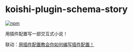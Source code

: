 # koishi-plugin-schema-story
 
[![npm](https://img.shields.io/npm/v/koishi-plugin-schema-story?style=flat-square)](https://www.npmjs.com/package/koishi-plugin-schema-story)

用插件配置写一部交互式小说！

联动：[用插件配置教会你如何编写插件配置！](https://github.com/koishijs/koishi-plugin-schema-guide)
